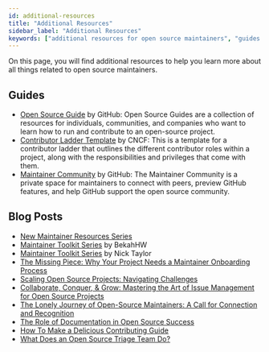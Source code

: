 ```yaml
---
id: additional-resources
title: "Additional Resources"
sidebar_label: "Additional Resources"
keywords: ["additional resources for open source maintainers", "guides resources for open source maintainers", "blog posts resources for open source maintainers", "open source maintainers", "Open Source", "Open Source Community"]
---
```


On this page, you will find additional resources to help you learn more about all things related to open source maintainers.

## Guides

- [Open Source Guide](https://opensource.guide/) by GitHub: Open Source Guides are a collection of resources for individuals, communities, and companies who want to learn how to run and contribute to an open-source project.
- [Contributor Ladder Template](https://github.com/cncf/project-template/blob/main/CONTRIBUTOR_LADDER.md) by CNCF: This is a template for a contributor ladder that outlines the different contributor roles within a project, along with the responsibilities and privileges that come with them.
- [Maintainer Community](https://maintainers.github.com/auth/signin) by GitHub: The Maintainer Community is a private space for maintainers to connect with peers, preview GitHub features, and help GitHub support the open source community.

## Blog Posts

- [New Maintainer Resources Series](https://dev.to/bekahhw/series/25520)
- [Maintainer Toolkit Series](https://dev.to/bekahhw/series/24725) by BekahHW
- [Maintainer Toolkit Series](https://dev.to/nickytonline/series/24726) by Nick Taylor
- [The Missing Piece: Why Your Project Needs a Maintainer Onboarding Process](https://dev.to/opensauced/the-missing-piece-why-your-project-needs-a-maintainer-onboarding-process-np0)
- [Scaling Open Source Projects: Navigating Challenges](https://dev.to/opensauced/navigating-the-challenges-of-scaling-open-source-projects-11h2)
- [Collaborate, Conquer, & Grow: Mastering the Art of Issue Management for Open Source Projects](https://dev.to/opensauced/collaborate-conquer-grow-mastering-the-art-of-issue-management-for-open-source-projects-49gi)
- [The Lonely Journey of Open-Source Maintainers: A Call for Connection and Recognition](https://dev.to/opensauced/the-lonely-journey-of-open-source-maintainers-a-call-for-connection-and-recognition-2ghe)
- [The Role of Documentation in Open Source Success](https://dev.to/opensauced/the-role-of-documentation-in-open-source-success-2lbn)
- [How To Make a Delicious Contributing Guide](https://dev.to/opensauced/how-to-make-a-delicious-contributing-guide-4bp3)
- [What Does an Open Source Triage Team Do?](https://dev.to/opensauced/what-does-an-open-source-triage-team-do-2egd)
